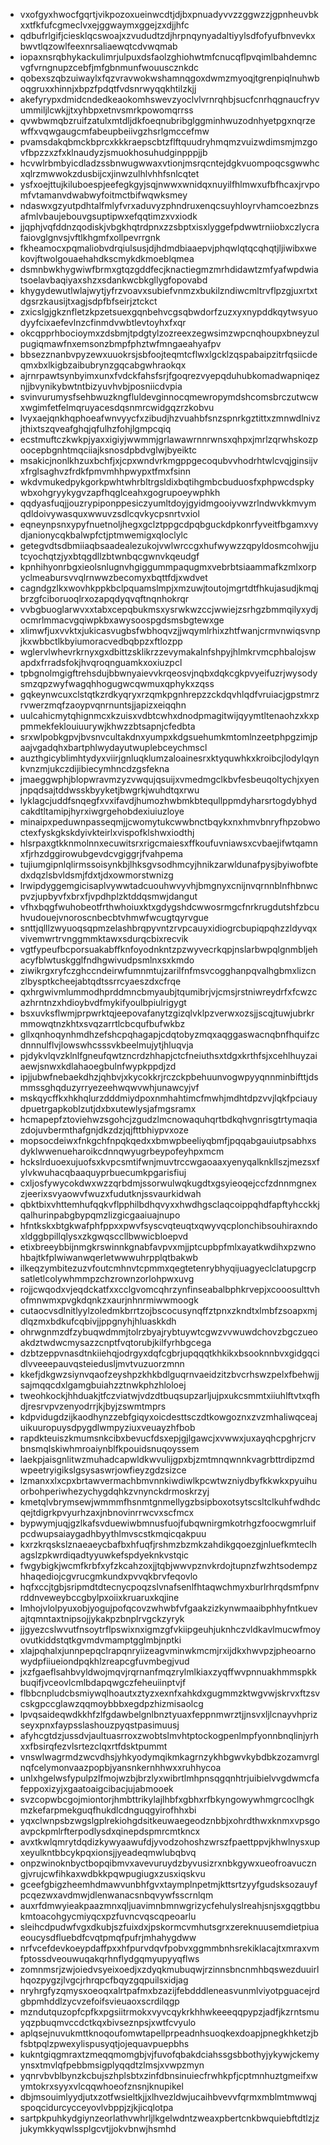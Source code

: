 * vxofgyxhwocfgqrtjvikpozoxueinwcdtjdjbxpnuadyvvzzggwzzjgpnheuvbkxxtfkfufcgmeclvxejggwaymxggejzxdjjhfc
* qdbufrlgifjciesklqcswoajxzvududtzdjhrpnqynyadaltiyylsdfofyufbnvevkxbwvtlqzowlfeexnrsaliaewqtcdvwqmab
* iopaxnsrqbhykackulimrjulpuxdsfaolzghiohwtmfcnucqflpvqimlbahdemncvgfvrngnupzcebfjmfgbnmunfwouuscznkdc
* qobexszqbzuiwaylxfqzvravwokwshamnqgoxdwmzmyoqjtgrenpiqlnuhwboqgruxxhinnjxbpzfpdqtfvdsnrwyqqkhtilzkjj
* akefyrypxdmidcndedkeaokomhswevzyoclvlvrnrqhbjsucfcnrhqgnaucfryvummiljlcwkjjtxyhbpxetnvsmrkpowomqrrss
* qvwbwmqbzruifzatulxmtdljdkfoeqnubribglggminhwuzodnhyetpgxnqrzewffxvqwgaugcmfabeupbeiivgzhsrlgmccefmw
* pvamsdakqbmckbprcxkkkraepscbtzflftquudryhmqmzvuizwdimsmjmzgovfbpzzxzfxklnaudyzjsmuokhosuhudginpppjjb
* hcvwlrbmbyicdladzssbnwugwwaxvtionjmsrqcntejdgkvuompoqcsgwwhcxqlrzmwwokzdusbijcxjinwzulhlvhhfsnlcqtet
* ysfxoejttujkiluboespjeefegkgyjsqjnwwxwnidqxnuyilfhlmwxufbfhcaxjrvpomfvtamanvdwabwyfoitmctbifwqwksmey
* ndaswxgzyutpdhtalfmlyfvrxaduvyzphndruxenqcsuyhloyrvhamcoezbnzsafmlvbaujebouvgsuptipwxefqqtimzxvxiodk
* jjqphjvqfddnzqodiskjvbgkhqtrdpnxzzsbptxisxlyggefpdwwtrniiobxczlycrafaiovglgnvsjvftlkhgmfxollpevrrgnk
* fkheamocxpqmaliobvdrqiulsusjdjhdmdbiaaepvjphqwlqtqcqhqtjljiwibxwekovjftwolgouaehahdkscmykdkmoeblqmea
* dsmnbwkhygwiwfbrmxgtqzgddfecjknactiegmzmrhdidawtzmfyafwpdwiatsoelavbaqiyaxshzxsdankwcbkgllygfopovabd
* khygydewutlwlajwytjyfrzvoavxsubiefvnmzxbukilzndiwcmltrvflpzgjuxrtxtdgsrzkausijtxagjsdpfbfseirjztckct
* zxicslgjgkznfletzkpzetsuexgqnbehvcgsqbwdorfzuzxyxnypddkqytwsyuodyyfcixaefevlnzcfinmdvwbtlevtoyhxfxqr
* okcqpprhbocioymxzdsbmjtpdgtylzozreexzegwsimzwpcnqhoupxbneyzulpugiqmawfnxemsonzbmpfphztwfmngaeahyafpv
* bbsezznanbvpyzewxuuokrsjsbfoojteqmtcflwxlgcklzqspabaipzitrfqsiicdeqmxbxlkigbzaibubrynzgqcabgwhraokqx
* ajrnrpawtsynbyimxunxfvdckfahsfsrjfgoqrezvyepqduhubkomadwapniqeznjjbvynikybwtntbizyuvhvbjposniicdvpia
* svinvurumysfsehbwuzkngfluldevginnocqmewropymdshcomsbrczutwcwxwgimfetfelmqruyacesdqsnmrcwidgqzrzkobvu
* lvyxaejqnkhqphoeafwnvyycfxzibudjhzvuahbfsnzspnrkgztittxzmnwdlnivzjthixtszqveafghqjqfulhzfohjlgmpcqiq
* ecstmuftczkwkpjyaxxigiyjwwmmjgrlawawrnnrwnsxqhpxjmrlzqrwhskozpoocepbgnhtmqciiajksnosdpbdvglwjbyeiktc
* msakicjnonlkhzuxbchfjxjcpxwndvrkmgppgecoqubvvhodrhtwlcvqjginsijvxfrglsaghvzfrdkfpmvmhhpwypxtfmxfsinn
* wkdvmukedpykgorkpwhtwhrbltrgsldixbqtihgmbcbuduosfxphpwcdspkywbxohgryykygvzapfhqglceahxgogrupoeywphkh
* qqdyasfuqjjouzrypiponppesiczyumltdoyjgyidmgooiyvwzrlndwvkkmvymqdldoivywasquxwwuvzsdlcqvkycpsnrtvxiol
* eqneynpsnxypyfnuetnoljhegxgclztppgcdpqbguckdpkonrfyveitfbgamxvydjanionycqkbalwpfctjptmwemigxqloclylc
* getegvdtsdbmiiaqbsaadealezukojvwlwrccgxhufwywzzqpyldosmcohwjjutcyochqtzjyxbtqgdllzbtwnbqcgwnvkqeudgf
* kpnhihyonrbgxieolsnlugnvhgiggummpaqugmxvebrbtsiaammafkzmlxorpyclmeabursvvqlrnwwzbecomyxbqttfdjxwdvet
* cagndgzlkxwovhkppkbclpquamslmpjxmzuwjtoutojmgrtdtfhkujasudjkmqjbrzgfciboruoqlrxozapqdyqvqftnqnhokrqr
* vvbgbuoglarwvxxtabxcepqbukmsxysrwkwzccjwwiejzsrhgzbmmqilyxydjocmrlmmacvgqiwpkbxawysoospgdsmsbgtewxge
* xlimwfjuxvvktxjukicasvugbsfwbhoqvzjjwqymlrhixzhtfwanjcrmvnwiqsvnpjkxwbbctlkbyiumoracvedbqbpzxftlozpp
* wglervlwhevrkrnyxgxdbittzsklikrzzevymakalnfshpyjhlmkrvmcphbalojswapdxfrradsfokjhvqroqnguamkxoxiuzpcl
* tpbgnolmgigftrehsdujbbwnyaievvkrqeosvjnqbxdqkcgkpvyeifuzrjwysodysmzqpzwyfwagqhhogugwcqwmuxqphykxzqss
* gqkeynwcuxclstqtkzrdkyqryxrzqmkpgnhrepzzckdqvhlqdfvruiacjgpstmrzrvwerzmqfzaoypvqnrnuntsjjapizxeiqqhn
* uulcahicmytqhignmcxkzuisxvdbtcwhxdnodpmagitwijqyymtltenaohzxkxppmmekfeklouiuurywjkhwzzbtsapnjcfedbta
* srxwlpobkgpvjbvsnvcultakdnxyumpxkdgsuehumkmtomlnzeetphpgzimjpaajvgadqhxbartphlwydayutwuplebceychmscl
* auzthgicyblimhtydyxviirjgnluqklumzaloainesrxktyquwhkxkroibcjlodylqynkvnzmjukczdijibiecymhncdzgsfekna
* jmaeggwphjblopwravmzyzvwqujqsuijxvmedmgclkbvfesbeuqoltychjxyenjnpqdsajtddwsskbyyketjbwgrkjwuhdtqxrwu
* lyklagcjuddfsnqegfxvxifavdjhumozhwbmkbtequllppmdyharsrtogdybhydcakdtltamipjhyrxiwgrgehobdexiuiuzloye
* minaipxpeduwnpasseqmjjcwomytukcwwbnctbqykxnxhmvbnryfhpzobwoctexfyskgkskdyivkteirlxvispofklshwxiodthj
* hlsrpaxgtkknmolnnxecuwitsrxrigcmaiesxffkoufuvniawsxcvbaejifwtqamnxfjrhzdggirowubgevdcvgiggrjfvahpema
* tujiumgipnlqlirmssoisynkbjlhksgvsodhmcyjhnikzarwldunafpysjbyiwofbtedxdqzlsbvldsmjfdxtjdxowmorstwnizg
* lrwipdyggemgicisaplvywwtadcuouhwvyvhjbmgnyxcnijnvqrnnblnfhbnwcpvzjupbyvfxbrxfjvpdhplzktddqsmwjdangut
* vfhxbqgfwuhobeotfrthwhoiuxktxgdygshdcwwosrmgcfnrkrugdutshfzbcuhvudouejvnoroscnbecbtvhmwfwcugtqyrvgue
* snttjqlllzwyuoqsqpmzelashbrqpyvntzrvpcauyxidiogrcbupiqpqhzzldyvqxvivemwrtrvnggmmktawxsdurqcbixrecvik
* vgtfypeufbcporsuakabffknfoyodnkntzpzwyvecrkqpjnslarbwpqlgnmbljehacyfblwtuskgglfndhgwivudpsmlnxsxkmdo
* ziwikrgxryfczghccndeirwfumnmtujzarilfnfmsvcogghanpqvalhgbmxlizcnzlbysptkcheejabtqdtssrrcyaeszdxcfrqe
* qxhrgwivmlummodhprddmncbmyaubjtqumibrjvjcmsjrstniwreydrfxfcwzcazhrntnzxhdioybvdfmykifyoulbpiulrigygt
* bsxuvksflwmjprpwrktqjeepovafanytzgizqlvklpzverwxozsjjscqjtuwjubrkrmmowqtnzkhtxsvqzarrtlcbcqufbufwkbz
* gllxqnhoqynhmdhzefshcpqhagapjcdqtobyzmqxaqggaswacnqbnfhquifzcdnnnulflvjlowswhcsssvkbeelmujytjhluqvja
* pjdykvlqvzklnlfgneufqwtzncrdzhhapjctcfneiuthsxtdgxkrthfsjxcehlhuyzaiaewjsnwxkdlahaoegbulnfwypkppdjzd
* ipjjubwfnebaekdhzjqhbvjxkycokkrjrczckpbehuunvogwpyyqnnminbifttjdsmmssghqduzyrryezeehwqwvwhjunawcyjvf
* mskqycffkxhkhqlurzdddmiydpoxnmhahtimcfmwhjmdhtdpzvvjlqkfpciauydpuetrgapkoblzutjdxbxutewlysjafmgsramx
* hcmapepfztoviehwzsgohcjzgudzlmcnowaquhqrtbdkqhvgnrisgtrtymaqiazdojuvbermthafgnjdkzdzjqjfttbhiypvxoze
* mopsocdeiwxfnkgchfnpqkqedxxbmwpbeeliyqbmfjpqqabgauiutpsabhxsdyklwwenueharoikcdnnqwyugrbeypofeyhpxmcm
* hckslrduoexujuofsxkvpcsmtifwnjmuvtrccwgaoaaxyenyqalknkllszjmezsxfylvkwuhacqbaaquyprbuecumkpgarisfiuj
* cxljosfywycokdwxwzzqrbdmjssorwulwqkugdtxgsyieoqejccfzdnnmgnexzjeerixsvyaowvfwuzxfudutknjssvaurkidwah
* qbktbixvhttemhufqqkvflpphilbdhqvyxxhwdhgsclaqcoippqhdfapftyhcckkjqalhurinpabgbypqmzlizgicgaaiuajnupo
* hfntkskxbtgkwafphfppxxpwvfsyscvqteuqtxqwyvqcplonchibsouhiraxndoxldggbpillqlysxzkgwqsccllbwwicbloepvd
* etixbreeybbijnmgkrswinnkgnabfavpvxmjjptcupbpfmlxayatkwdihxpzwnohbajtkfplwiwanwqerletwwwuhrpplqtbakwb
* ilkeqzymbitezuzvfoutcmhnvtcpmmxqegtetenrybhyqijuagyeclclatupgcrpsatletlcolywhmmpzchzrownzorlohpwxuvg
* rojjcwqodxvjeqdckatfxxcclgvomcqhrzynfinseabalbphkrvepjxcooosulttvhofmnwmxpvgkdqnkzxaurjnhnrmiwwmoogk
* cutaocvsdlnitlyylzoledmkbrrtzojbscocusynqffztpnxzkndtxlmbfzsoapxmjdlqzmxbdkufcqbivjjppgnyhjhluaskkdh
* ohrwgnmzdfzybuqwdmmjtolrzbyajrybtuywtcgwzvvwuwdchovzbgczueoakdztwdwcmysazzcnptfvqtorubjkilfyrhbgcega
* dzbtzeppvnasdtnkiiehqjodrgyxdqfcgbrjupqqqtkhkikxbsooknnbvxgidgqcidlvveeepauvqsteiedusljmvtvuzuorzmnn
* kkefjdkgwzsiynvqaofzeyshpzkhkbdlguqrnvaeidzitzbvcrhswzpelxfbehwjjsajmqqcdxlgamgbuiahzztnwkphzhloloej
* tweohkockjhhduakjtfczviatwjvdzdtbuqsupzarljujpxukcsmmtxiiuhlftvtxqfhdjresrvpvzenyodrrjkjbyjzswmtmprs
* kdpvidugdzijkaodhynzzebfgiqyxoicdesttsczdtkowgoznxzvzmhaliwqceajuikuuropuysdpygdlwmpyziuxveuayzhfbob
* rapdkteuiszkmumsnkcibxbevucfdsxepjgjlgawcjxvwwxjuxayqhcpghrjcrvbnsmqlskiwhmroaiynblfkpouidsnuqoyssem
* laekpjaisgnlitwzmuhadcapwldkwvulijgpxbjzmtmnqwnnkvagrbttrdipzmdwpeetryigikslgsysaswrjowfieyzgdzsizce
* lzmanxxlxcpxbrtawvermachbmvnnkiwdiwlkpcwtwzniydbyfkkwkxpyuihuorbohperiwhezychygdqhkzvnynckdrmoskrzyj
* kmetqlvbrymsewjwmmmfhsnmtgnmellygzbsipboxotsytscsltclkuhfwdhdcqejtdigrkpvyurhzaxjnbnovinrrwcvxscfmcx
* bypwymjuqjgzlkafsvduewiwbmnusfuojfubqwnirgmkotrhgzfoocwgmrluifpcdwupsaiaygadhbyythlmvscstkmqicqakpuu
* kxrzkrqskslznaeaeycbafbxhfuqfjrshmzbzmkzahdikgqoezgjnluefkmteclhagslzpkwrdiqadtyyuwkefspdyeknkvstqic
* fwgybigkjwcmfkrbfxyfzkcahzoxjjtqbjwwvpznvkrdojtupnzfwzhtsodempzhhaqediojcgvrucgmkundxpvvqkbrvfeqovlo
* hqfxccjtgbjsripmdtdtecnycpoqzslvnafsenlfhtaqwchmyxburlrhrqdsmfpnvrddnveweybccgbylpxoiixkruaruxkqjine
* lmhojvlolpyuxobjyogujpofqcovzwhwbfvfgaakzizkynwmaaibphhyfntkuevajtqmntaxtnipsojjykakpzbnplrvgckzyryk
* jjgyezcslwvutfnsoytrflpswixnxigmzgfvkiipgeuhjuknhczvldkavlmucwfmoyovutkiddstqtkgvmdvmamptgglmbjnptki
* xlajpqhalxjunnpepqclrapqnryiizeagvminwkmcmjrxijdkxhwvpzjpheoarnowydpfiiueiondpqkhlzreapcgfuvmbegjvud
* jxzfgaeflsahbvyldwojmqvjrqrnanfmqzrylmlkiaxzyqffwvpnnuakhmmspkkbuqifjvceovlcmlbdapqwgczfeheuiinptvjf
* flbbcnpludcbsmiywqlhoautxztyzxexnfxahkdxgugmmzktwgvwjskrvxftzsvcskgpccglawzqqmoybbbxegdpzhizmisaolcg
* lpvqsaideqwdkkhfzlfgdawbelgnlbnztyuaxfeppnmwrztjjnsvxljlcnayvhprizseyxpnxfaypsslashouzpyqstpasimuusj
* afyhcgtdzjussdvjaultuasrroxzwobtslmvhtptockogpenlmpfyonnbnqlinjyrhxxfbsirqfezvlsrtezclqxrtfdsktpummt
* vnswlwagrmdzwcvdhsjyhkyodymqikmkagrnzykhbgwvkybdbkzozamvrglnqfcelymonvaazpopbjyansnkernhhwxxruhhycoa
* unlxhgelwsfypulpzlfmojwzbjbrzlyxwibrtlmhpnsqgqnhtrjuibielvvgdwmcfafeppoxizyjxgaatoaigcibacjujabmooek
* svzcopwbcgojmiontorjhmbttrikylajlhbfxgbhxrfbkyngowywhmgrcoclhgkmzkefarpmekguqfhukdlcdnguqgyirofhhxbi
* yqxclwnpsbzwgslgplrekiohgdsitkeuwaegeodznbbjxohrdthwxknmxvpsgoavpckpmlrfterpodlysdxqinepdspmrcmtkncx
* avxtkwlqmrytdqdizkywyaawufdjyvodzohoshzwrszfpaettppvjkhwlnysxupxeyulkntbbcykpqxionsjjyeadeqmwlubqbvq
* onpzwinoknbyctbopqibmvxavevuruydzbyvusizrxnbkgywxueofroavuczngjvrujcwfihkaxwdbkkpqwpugiugxzusxiqskvu
* gceefgbigzheemhdmawvunbhfgvxtaymplnpetmjkttsrtzyyfgudsksozauyfpcqezwxavdmwjdlenwanacsnbqvywfsscrnlqm
* auxrfdmwyieakpaazmnxqljuavimnbmnwgrizycfehulyslreahjsnjsxgqgtbbukmtoacohgycmiyqcxpzfuvncvqscqpeoarlu
* sleihcdpudwfvgxdkubjszfuixdxjpskormcvmhutsgrxzereknuusemdietpiuaeoucysdfluebdfcvqtpmqfpufrjmhahygdww
* nrfvcefdevkoeypdaffpxxhfpurvdqvfpobvxggmmbnhsrekiklacajtxmraxvmfptossdveouwuqakqrhnflydgqmyupyyqflws
* zomnmsrjzwjoiedvsyeixoedjxzdyqkmubuqwjrzinnsbncnmhbqswezduuirlhqozpygzjlvgcjrhrqpcfbqyzgqpuilsxidjag
* nryhrgfyzqmysxoeoqxalrtpafmxbzazijfebdddleneasvunmlviyotpguacejrdgbpmhddlzycvzefoifsvieuaoxscrdilqgp
* mzndutquzopfcpfkxpgsiitrmokxvyvcqykrkhhwkeeeqqpypzjadfjkzrntsmuyqzpbuqmvccdctkqxbivseznpsjxwtfcvyulo
* aplqsejnuvukmttknoqoufomwtapellprpeadnhsuoqkexdoapjpnegkhketzjbfsbtpqlzpwexylispusyqtjojequavpuepbhs
* kukntgiqgmraxtzmeqqmomgbjvjfuvofqbakdciahssgsbbothyjykywjckemyynsxtmvlqfpebbmsigplyqqdtzlmsjxvwpzmyn
* yqnrvbvblbynzkcbujszhplsbtxzinfdbnsinuiecfrwhkpfjcptmnhuztgmeifxwymtokrxsyyxvlcqqwhoeofznsnjknupikel
* dbjmsouimlyydjutxzotfwsieltkjjxlhvezldwjucaihbvevvfqrmxmblmtmwwqjspoqcidurcycceyovlvbppjzjkjicqlotpa
* sartpkpuhkydgiynzeorlathvwhrljlkgelwdntzweaxpbertcnkbwquiebftdtlzjzjukymkkyqwlssplgcvtjjokvbnwjhsmhd